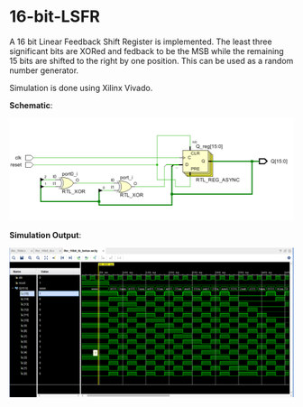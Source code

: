 # 16-bit-LSFR

A 16 bit Linear Feedback Shift Register is implemented.
The least three significant bits are XORed and fedback to be the MSB while the remaining 15 bits are shifted to the right by one position.
This can be used as a random number generator.

Simulation is done using Xilinx Vivado.

**Schematic**: 

![alt text](https://github.com/Akshay-Kaushik/16-bit-LFSR/blob/31a5f9e12bbd54d8b432b38a45c158efa6d05018/imgs/schematic.png)

**Simulation Output**:

![alt text](https://github.com/Akshay-Kaushik/16-bit-LFSR/blob/00e8b9bbfb8ee8992670eccda053e58b8d26f019/imgs/waveform.png)

